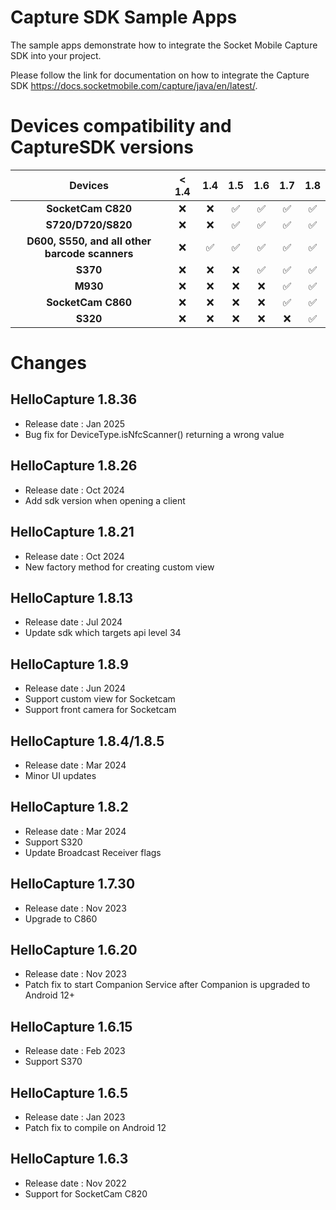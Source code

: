 # Capture SDK Sample Apps

The sample apps demonstrate how to integrate the Socket Mobile Capture SDK into your project.

Please follow the link for documentation on how to integrate the Capture SDK
https://docs.socketmobile.com/capture/java/en/latest/.

# Devices compatibility and CaptureSDK versions
|                    Devices                     |          < 1.4         |          1.4           |          1.5          |          1.6          |         1.7          |        1.8         |
|:----------------------------------------------:| :--------------------: | :--------------------: | :-------------------: | :-------------------: |:-------------------: |:------------------:|
|               **SocketCam C820**               |          ❌            |           ❌           |           ✅           |           ✅          |           ✅          |         ✅          |
|               **S720/D720/S820**               |          ❌            |           ❌           |           ✅           |           ✅          |           ✅          |         ✅          |
| **D600, S550, and all other barcode scanners** |          ❌            |           ✅           |           ✅           |           ✅          |           ✅          |         ✅          |
|                    **S370**                    |          ❌            |           ❌           |           ❌           |           ✅          |           ✅          |         ✅          |
|                    **M930**                    |          ❌            |           ❌           |           ❌           |           ❌          |           ✅          |         ✅          |
|               **SocketCam C860**               |          ❌            |           ❌           |           ❌           |           ❌          |           ✅          |         ✅          |
|                    **S320**                    |          ❌            |           ❌           |           ❌           |           ❌          |           ❌          |         ✅          |


# Changes

## HelloCapture 1.8.36
* Release date : Jan 2025
* Bug fix for DeviceType.isNfcScanner() returning a wrong value

## HelloCapture 1.8.26
* Release date : Oct 2024
* Add sdk version when opening a client

## HelloCapture 1.8.21
* Release date : Oct 2024
* New factory method for creating custom view

## HelloCapture 1.8.13
* Release date : Jul 2024
* Update sdk which targets api level 34

## HelloCapture 1.8.9
* Release date : Jun 2024
* Support custom view for Socketcam
* Support front camera for Socketcam

## HelloCapture 1.8.4/1.8.5
* Release date : Mar 2024
* Minor UI updates

## HelloCapture 1.8.2
* Release date : Mar 2024
* Support S320
* Update Broadcast Receiver flags

## HelloCapture 1.7.30
* Release date : Nov 2023
* Upgrade to C860

## HelloCapture 1.6.20
* Release date : Nov 2023
* Patch fix to start Companion Service after Companion is upgraded to Android 12+

## HelloCapture 1.6.15
* Release date : Feb 2023
* Support S370

## HelloCapture 1.6.5
* Release date : Jan 2023
* Patch fix to compile on Android 12

## HelloCapture 1.6.3
* Release date : Nov 2022
* Support for SocketCam C820

